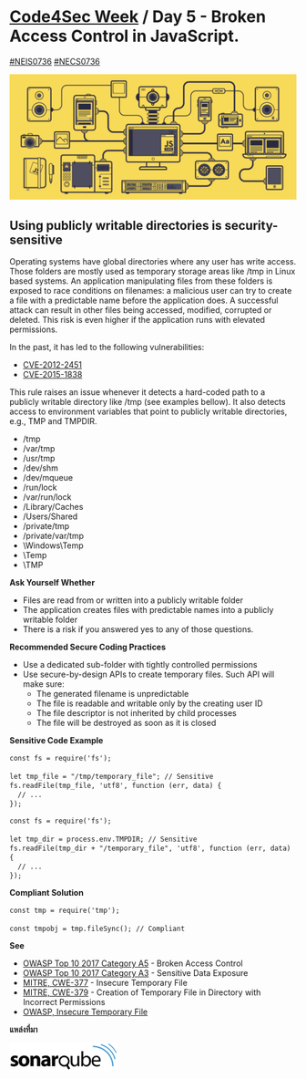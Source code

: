# [Code4Sec Week](https://www.facebook.com/hashtag/code4sec) / Day 5 - Broken Access Control in JavaScript.
[#NEIS0736](https://www.facebook.com/hashtag/neis0736) [#NECS0736](https://www.facebook.com/hashtag/necs0736)

![JavaScript](/images/JS.gif)

## Using publicly writable directories is security-sensitive

Operating systems have global directories where any user has write access. Those folders are mostly used as temporary storage areas like /tmp in Linux based systems. An application manipulating files from these folders is exposed to race conditions on filenames: a malicious user can try to create a file with a predictable name before the application does. A successful attack can result in other files being accessed, modified, corrupted or deleted. This risk is even higher if the application runs with elevated permissions.

In the past, it has led to the following vulnerabilities:

* [CVE-2012-2451](https://nvd.nist.gov/vuln/detail/CVE-2012-2451)
* [CVE-2015-1838](https://nvd.nist.gov/vuln/detail/CVE-2015-1838)

This rule raises an issue whenever it detects a hard-coded path to a publicly writable directory like /tmp (see examples bellow). It also detects access to environment variables that point to publicly writable directories, e.g., TMP and TMPDIR.

* /tmp
* /var/tmp
* /usr/tmp
* /dev/shm
* /dev/mqueue
* /run/lock
* /var/run/lock
* /Library/Caches
* /Users/Shared
* /private/tmp
* /private/var/tmp
* \Windows\Temp
* \Temp
* \TMP

**Ask Yourself Whether**

* Files are read from or written into a publicly writable folder
* The application creates files with predictable names into a publicly writable folder
* There is a risk if you answered yes to any of those questions.

**Recommended Secure Coding Practices**

* Use a dedicated sub-folder with tightly controlled permissions
* Use secure-by-design APIs to create temporary files. Such API will make sure:
  * The generated filename is unpredictable
  * The file is readable and writable only by the creating user ID
  * The file descriptor is not inherited by child processes
  * The file will be destroyed as soon as it is closed

**Sensitive Code Example**
```
const fs = require('fs');

let tmp_file = "/tmp/temporary_file"; // Sensitive
fs.readFile(tmp_file, 'utf8', function (err, data) {
  // ...
});
```
```
const fs = require('fs');

let tmp_dir = process.env.TMPDIR; // Sensitive
fs.readFile(tmp_dir + "/temporary_file", 'utf8', function (err, data) {
  // ...
});
```

**Compliant Solution**

```
const tmp = require('tmp');

const tmpobj = tmp.fileSync(); // Compliant
```

**See**
* [OWASP Top 10 2017 Category A5](https://www.owasp.org/index.php/Top_10-2017_A5-Broken_Access_Control) - Broken Access Control
* [OWASP Top 10 2017 Category A3](https://www.owasp.org/index.php/Top_10-2017_A3-Sensitive_Data_Exposure) - Sensitive Data Exposure
* [MITRE, CWE-377](http://cwe.mitre.org/data/definitions/377) - Insecure Temporary File
* [MITRE, CWE-379](http://cwe.mitre.org/data/definitions/379) - Creation of Temporary File in Directory with Incorrect Permissions
* [OWASP, Insecure Temporary File](https://www.owasp.org/index.php/Insecure_Temporary_File)

**แหล่งที่มา**

[<img src="/images/sonarqube.svg" alt="SonarQube" height="50">](https://rules.sonarsource.com/javascript/RSPEC-5443)

